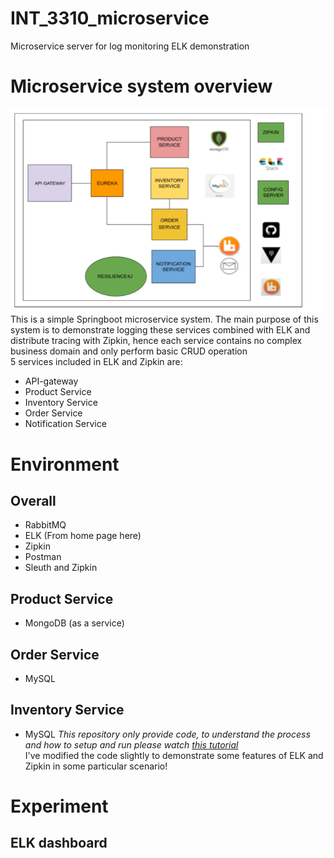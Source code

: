# INT_3310_microservice
Microservice server for log monitoring ELK demonstration

# Microservice system overview
![System Overview](images/microservice.png)<br/>
This is a simple Springboot microservice system. The main purpose of this system is to demonstrate logging these services combined with ELK and distribute tracing with Zipkin, hence each service contains no complex business domain and only perform basic CRUD operation<br/>
5 services included in ELK and Zipkin are:
* API-gateway
* Product Service
* Inventory Service
* Order Service
* Notification Service

# Environment
## Overall
* RabbitMQ
* ELK (From home page <a ref="https://www.elastic.co/what-is/elk-stack">here</a>)
* Zipkin
* Postman
* Sleuth and Zipkin
## Product Service
* MongoDB (as a service)
## Order Service
* MySQL
## Inventory Service
* MySQL
<i> This repository only provide code, to understand the process and how to setup and run please watch <a href="https://www.youtube.com/playlist?list=PLSVW22jAG8pDY3lXXEv1hKVIAlnJ9nDN_">this tutorial</a></i><br/>
I've modified the code slightly to demonstrate some features of ELK and Zipkin in some particular scenario!</br>

# Experiment
## ELK dashboard
